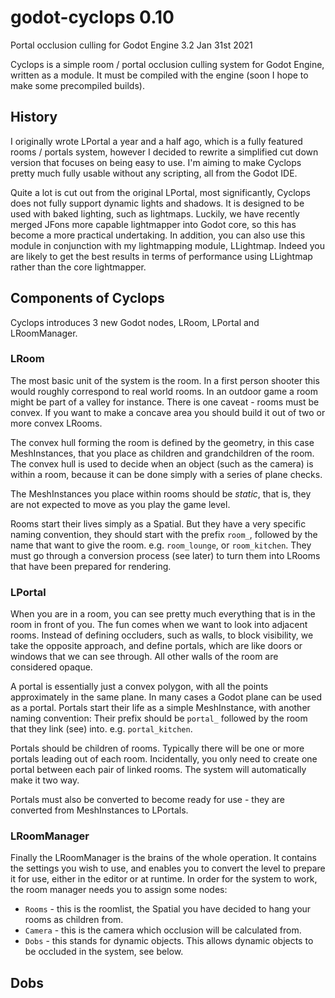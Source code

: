 # godot-cyclops 0.10
Portal occlusion culling for Godot Engine 3.2
Jan 31st 2021

Cyclops is a simple room / portal occlusion culling system for Godot Engine, written as a module. It must be compiled with the engine (soon I hope to make some precompiled builds).

## History
I originally wrote LPortal a year and a half ago, which is a fully featured rooms / portals system, however I decided to rewrite a simplified cut down version that focuses on being easy to use. I'm aiming to make Cyclops pretty much fully usable without any scripting, all from the Godot IDE.

Quite a lot is cut out from the original LPortal, most significantly, Cyclops does not fully support dynamic lights and shadows. It is designed to be used with baked lighting, such as lightmaps. Luckily, we have recently merged JFons more capable lightmapper into Godot core, so this has become a more practical undertaking. In addition, you can also use this module in conjunction with my lightmapping module, LLightmap. Indeed you are likely to get the best results in terms of performance using LLightmap rather than the core lightmapper.

## Components of Cyclops
Cyclops introduces 3 new Godot nodes, LRoom, LPortal and LRoomManager.

### LRoom
The most basic unit of the system is the room. In a first person shooter this would roughly correspond to real world rooms. In an outdoor game a room might be part of a valley for instance. There is one caveat - rooms must be convex. If you want to make a concave area you should build it out of two or more convex LRooms.

The convex hull forming the room is defined by the geometry, in this case MeshInstances, that you place as children and grandchildren of the room. The convex hull is used to decide when an object (such as the camera) is within a room, because it can be done simply with a series of plane checks.

The MeshInstances you place within rooms should be _static_, that is, they are not expected to move as you play the game level.

Rooms start their lives simply as a Spatial. But they have a very specific naming convention, they should start with the prefix `room_`, followed by the name that want to give the room. e.g. `room_lounge`, or `room_kitchen`. They must go through a conversion process (see later) to turn them into LRooms that have been prepared for rendering.

### LPortal
When you are in a room, you can see pretty much everything that is in the room in front of you. The fun comes when we want to look into adjacent rooms. Instead of defining occluders, such as walls, to block visibility, we take the opposite approach, and define portals, which are like doors or windows that we can see through. All other walls of the room are considered opaque.

A portal is essentially just a convex polygon, with all the points approximately in the same plane. In many cases a Godot plane can be used as a portal. Portals start their life as a simple MeshInstance, with another naming convention: Their prefix should be `portal_` followed by the room that they link (see) into. e.g. `portal_kitchen`.

Portals should be children of rooms. Typically there will be one or more portals leading out of each room. Incidentally, you only need to create one portal between each pair of linked rooms. The system will automatically make it two way.

Portals must also be converted to become ready for use - they are converted from MeshInstances to LPortals.

### LRoomManager
Finally the LRoomManager is the brains of the whole operation. It contains the settings you wish to use, and enables you to convert the level to prepare it for use, either in the editor or at runtime. In order for the system to work, the room manager needs you to assign some nodes:

* `Rooms` - this is the roomlist, the Spatial you have decided to hang your rooms as children from.
* `Camera` - this is the camera which occlusion will be calculated from.
* `Dobs` - this stands for dynamic objects. This allows dynamic objects to be occluded in the system, see below.

## Dobs





